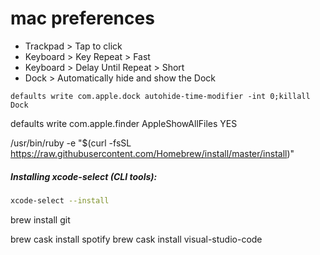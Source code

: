 # mac preferences
- Trackpad > Tap to click
- Keyboard > Key Repeat > Fast
- Keyboard > Delay Until Repeat > Short
- Dock > Automatically hide and show the Dock
```
defaults write com.apple.dock autohide-time-modifier -int 0;killall Dock
```

 defaults write com.apple.finder AppleShowAllFiles YES
 
 /usr/bin/ruby -e "$(curl -fsSL https://raw.githubusercontent.com/Homebrew/install/master/install)"
 
 ##### Installing xcode-select (CLI tools):

```sh
xcode-select --install
```
 
  brew install git
  
  brew cask install spotify
  brew cask install visual-studio-code
  
